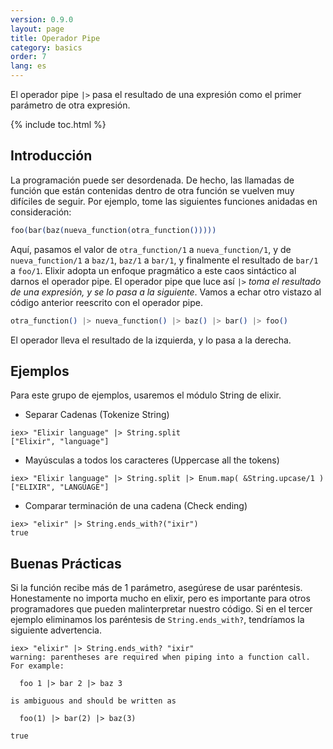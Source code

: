 ```yaml
---
version: 0.9.0
layout: page
title: Operador Pipe
category: basics
order: 7
lang: es
---
```


El operador pipe `|>` pasa el resultado de una expresión como el primer parámetro de otra expresión.

{% include toc.html %}

## Introducción

La programación puede ser desordenada. De hecho, las llamadas de función que están contenidas dentro de otra función se vuelven muy difíciles de seguir. Por ejemplo, tome las siguientes funciones anidadas en consideración:


```elixir
foo(bar(baz(nueva_function(otra_function()))))
```

Aquí, pasamos el valor de `otra_function/1` a `nueva_function/1`, y de `nueva_function/1` a `baz/1`, `baz/1` a `bar/1`, y finalmente el resultado de `bar/1` a `foo/1`. Elixir adopta un enfoque pragmático a este caos sintáctico al darnos el operador pipe. El operador pipe que luce así `|>` *toma el resultado de una expresión, y se lo pasa a la siguiente*. Vamos a echar otro vistazo al código anterior reescrito con el operador pipe.

```elixir
otra_function() |> nueva_function() |> baz() |> bar() |> foo()
```

El operador lleva el resultado de la izquierda, y lo pasa a la derecha.

## Ejemplos

Para este grupo de ejemplos, usaremos el módulo String de elixir.

- Separar Cadenas (Tokenize String)

```shell
iex> "Elixir language" |> String.split
["Elixir", "language"]
```

- Mayúsculas a todos los caracteres (Uppercase all the tokens)

```shell
iex> "Elixir language" |> String.split |> Enum.map( &String.upcase/1 )
["ELIXIR", "LANGUAGE"]
```

- Comparar terminación de una cadena (Check ending)

```shell
iex> "elixir" |> String.ends_with?("ixir")
true
```

## Buenas Prácticas

Si la función recibe más de 1 parámetro, asegúrese de usar paréntesis. Honestamente no importa mucho en elixir, pero es importante para otros programadores que pueden malinterpretar nuestro código. Si en el tercer ejemplo eliminamos los paréntesis de `String.ends_with?`, tendríamos la siguiente advertencia.

```shell
iex> "elixir" |> String.ends_with? "ixir"
warning: parentheses are required when piping into a function call. For example:

  foo 1 |> bar 2 |> baz 3

is ambiguous and should be written as

  foo(1) |> bar(2) |> baz(3)

true
```
